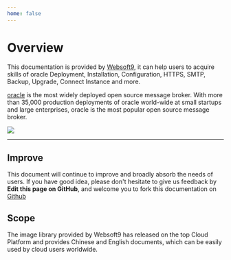 ```yaml
---
home: false
---
```


# Overview

This documentation is provided by [Websoft9](https://www.websoft9.com/), it can help users to acquire skills of oracle Deployment, Installation, Configuration, HTTPS, SMTP, Backup, Upgrade, Connect Instance and more.

[oracle](https://oracle-server.apache.org/) is the most widely deployed open source message broker. With more than 35,000 production deployments of oracle world-wide at small startups and large enterprises, oracle is the most popular open source message broker.

![](https://libs.websoft9.com/Websoft9/DocsPicture/zh/oracle/oracle-gui-websoft9.png)

---

## Improve

This document will continue to improve and broadly absorb the needs of users. If you have good idea, please don't hesitate to give us feedback by **Edit this page on GitHub**, and welcome you to fork this documentation on [Github](https://github.com/Websoft9/ansible-oracle)

## Scope

The image library provided by Websoft9 has released on the top Cloud Platform and provides Chinese and English documents, which can be easily used by cloud users worldwide.
